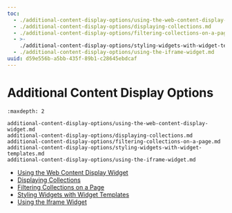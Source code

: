 ```yaml
---
toc:
  - ./additional-content-display-options/using-the-web-content-display-widget.md
  - ./additional-content-display-options/displaying-collections.md
  - ./additional-content-display-options/filtering-collections-on-a-page.md
  - >-
    ./additional-content-display-options/styling-widgets-with-widget-templates.md
  - ./additional-content-display-options/using-the-iframe-widget.md
uuid: d59e556b-a5bb-435f-89b1-c28645ebdcaf
---
```

# Additional Content Display Options

```{toctree}
:maxdepth: 2

additional-content-display-options/using-the-web-content-display-widget.md
additional-content-display-options/displaying-collections.md
additional-content-display-options/filtering-collections-on-a-page.md
additional-content-display-options/styling-widgets-with-widget-templates.md
additional-content-display-options/using-the-iframe-widget.md
```

* [Using the Web Content Display Widget](./additional-content-display-options/using-the-web-content-display-widget.md)
* [Displaying Collections](./additional-content-display-options/displaying-collections.md)
* [Filtering Collections on a Page](./additional-content-display-options/filtering-collections-on-a-page.md)
* [Styling Widgets with Widget Templates](./additional-content-display-options/styling-widgets-with-widget-templates.md)
* [Using the Iframe Widget](./additional-content-display-options/using-the-iframe-widget.md)
